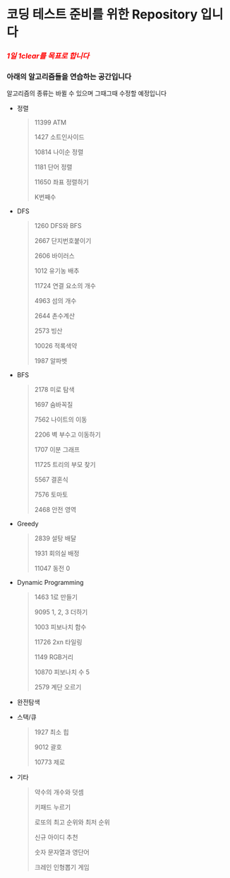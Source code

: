 # 코딩 테스트 준비를 위한 Repository 입니다

### *<span style="color:red">1일 1clear를 목표로 합니다</span>*

### 아래의 알고리즘들을 연습하는 공간입니다

알고리즘의 종류는 바뀔 수 있으며 그때그때 수정할 예정입니다

- 정렬

  > 11399 ATM
  >
  > 1427 소트인사이드
  >
  > 10814 나이순 정렬
  >
  > 1181 단어 정렬
  >
  > 11650 좌표 정렬하기
  >
  > K번째수

- DFS

  > 1260 DFS와 BFS
  >
  > 2667 단지번호붙이기
  >
  > 2606 바이러스
  >
  > 1012 유기농 배추
  >
  > 11724 연결 요소의 개수
  >
  > 4963 섬의 개수
  >
  > 2644 촌수계산
  >
  > 2573 빙산
  >
  > 10026 적록색약
  >
  > 1987 알파벳

- BFS

  > 2178 미로 탐색
  >
  > 1697 숨바꼭질
  >
  > 7562 나이트의 이동
  >
  > 2206 벽 부수고 이동하기
  >
  > 1707 이분 그래프
  >
  > 11725 트리의 부모 찾기
  >
  > 5567 결혼식
  >
  > 7576 토마토
  >
  > 2468 안전 영역

- Greedy

  > 2839 설탕 배달
  >
  > 1931 회의실 배정
  >
  > 11047 동전 0

- Dynamic Programming

  > 1463 1로 만들기
  >
  > 9095 1, 2, 3 더하기
  >
  > 1003 피보나치 함수
  >
  > 11726 2xn 타일링
  >
  > 1149 RGB거리
  >
  > 10870 피보나치 수 5
  >
  > 2579 계단 오르기

- 완전탐색

- 스택/큐

  > 1927 최소 힙
  >
  > 9012 괄호
  >
  > 10773 제로

- 기타

  > 약수의 개수와 덧셈
  >
  > 키패드 누르기
  >
  > 로또의 최고 순위와 최저 순위
  >
  > 신규 아이디 추천
  >
  > 숫자 문자열과 영단어
  >
  > 크레인 인형뽑기 게임
